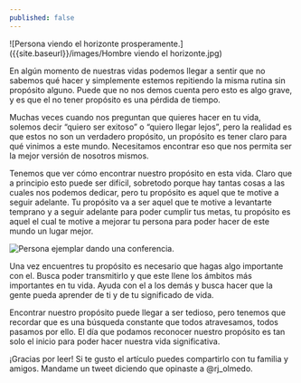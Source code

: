 ```yaml
---
published: false
---
```

![Persona viendo el horizonte prosperamente.]({{site.baseurl}}/images/Hombre viendo el horizonte.jpg)


En algún momento de nuestras vidas podemos llegar a sentir que no sabemos qué hacer y simplemente estemos repitiendo la misma rutina sin propósito alguno. Puede que no nos demos cuenta pero esto es algo grave, y es que el no tener propósito es una pérdida de tiempo.

Muchas veces cuando nos preguntan que quieres hacer en tu vida, solemos decir “quiero ser exitoso” o “quiero llegar lejos”, pero la realidad es que estos no son un verdadero propósito, un propósito es tener claro para qué vinimos a este mundo. Necesitamos encontrar eso que nos permita ser la mejor versión de nosotros mismos.

Tenemos que ver cómo encontrar nuestro propósito en esta vida. Claro que a principio esto puede ser difícil, sobretodo porque hay tantas cosas a las cuales nos podemos dedicar, pero tu propósito es aquel que te motive a seguir adelante. Tu propósito va a ser aquel que te motive a levantarte temprano y a seguir adelante para poder cumplir tus metas, tu propósito es aquel el cual te motive a mejorar tu persona para poder hacer de este mundo un lugar mejor.


![Persona ejemplar dando una conferencia.]({{site.baseurl}}/images/Rorro.jpg)


Una vez encuentres tu propósito es necesario que hagas algo importante con el. Busca poder transmitirlo y que este llene los ámbitos más importantes en tu vida. Ayuda con el a los demás y busca hacer que la gente pueda aprender de ti y de tu significado de vida.

Encontrar nuestro propósito puede llegar a ser tedioso, pero tenemos que recordar que es una búsqueda constante que todos atravesamos, todos pasamos por ello. El día que podamos reconocer nuestro propósito es tan solo el inicio para poder hacer nuestra vida significativa.

¡Gracias por leer! Si te gusto el artículo puedes compartirlo con tu familia y amigos. Mandame un tweet diciendo que opinaste a @rj_olmedo.
